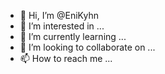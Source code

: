 - 👋 Hi, I’m @EniKyhn
- 👀 I’m interested in ...
- 🌱 I’m currently learning ...
- 💞️ I’m looking to collaborate on ...
- 📫 How to reach me ...

<!---
EniKyhn/EniKyhn is a ✨ special ✨ repository because its `README.md` (this file) appears on your GitHub profile.
You can click the Preview link to take a look at your changes.
--->
